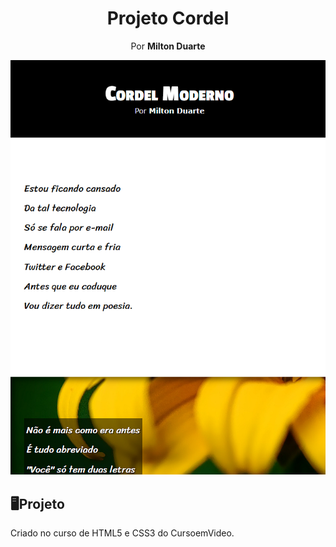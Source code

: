 <h1 align="center">Projeto Cordel</h1>
<p align="center">Por <strong>Milton Duarte</strong></p>

<img src=".github/preview.png">

## 🖥️Projeto
Criado no curso de HTML5 e CSS3 do CursoemVideo.